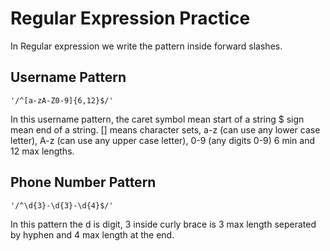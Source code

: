 # Regular Expression Practice
In Regular expression we write the pattern inside forward slashes.

## Username Pattern
```
'/^[a-zA-Z0-9]{6,12}$/'
```
In this username pattern, the caret symbol mean start of a string $ sign mean end of a string. [] means character sets, a-z (can use any lower case letter), A-z (can use any upper case letter), 0-9 (any digits 0-9) 6 min and 12 max lengths.

## Phone Number Pattern
```
'/^\d{3}-\d{3}-\d{4}$/'
```
In this pattern the d is digit, 3 inside curly brace is 3 max length seperated by hyphen and 4 max length at the end. 
